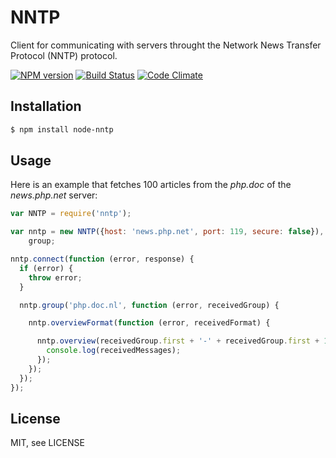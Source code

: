 # NNTP

Client for communicating with servers throught the Network News Transfer Protocol (NNTP) protocol.

[![NPM version](https://badge.fury.io/js/node-nntp.png)](http://badge.fury.io/js/node-nntp)
[![Build Status](https://travis-ci.org/RobinvdVleuten/node-nntp.png?branch=master)](https://travis-ci.org/RobinvdVleuten/node-nntp)
[![Code Climate](https://codeclimate.com/github/RobinvdVleuten/node-nntp.png)](https://codeclimate.com/github/RobinvdVleuten/node-nntp)

## Installation

```bash
$ npm install node-nntp
```

## Usage

Here is an example that fetches 100 articles from the _php.doc_ of the _news.php.net_ server:

```javascript
var NNTP = require('nntp');

var nntp = new NNTP({host: 'news.php.net', port: 119, secure: false}),
    group;

nntp.connect(function (error, response) {
  if (error) {
    throw error;
  }

  nntp.group('php.doc.nl', function (error, receivedGroup) {

    nntp.overviewFormat(function (error, receivedFormat) {

      nntp.overview(receivedGroup.first + '-' + receivedGroup.first + 100, receivedFormat, function (error, receivedMessages) {
        console.log(receivedMessages);
      });
    });
  });
});
```

## License

MIT, see LICENSE
